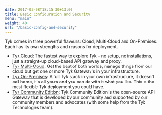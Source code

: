 ```yaml
--- 
date: 2017-03-08T18:15:30+13:00
title: Basic Configuration and Security
menu: "main"
weight: 40
url: "/basic-config-and-security"
---
```



Tyk comes in three powerful flavours: Cloud, Multi-Cloud and On-Premises. Each has its own strengths and reasons for deployment.

- [Tyk Cloud][1]: The fastest way to explore Tyk – no setup, no installations, just a straight-up cloud-based API gateway and proxy.
- [Tyk Multi-Cloud][2]: Get the best of both worlds, manage things from our cloud but get one or more Tyk Gateway's in your infrastructure.
- [Tyk On-Premises][3]: A full Tyk stack in your own infrastructure, it doesn't call home, it's all yours and you can do with it what you like. This is the most flexible Tyk deployment you could have.
- [Tyk Community Edition][4]: Tyk Community Edition is the open-source API Gateway that is developed by our community and supported by our community members and advocates (with some help from the Tyk Technologies team).

 [1]: /docs/get-started/with-tyk-cloud
 [2]: /docs/get-started/with-tyk-hybrid
 [3]: /docs/get-started/with-tyk-on-premise
 [4]: /docs/get-started/with-tyk-community-edition
